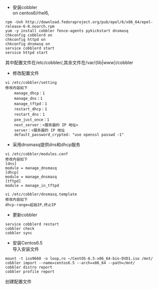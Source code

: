 * 安装cobbler  
on centos6/rhel6,  
```
rpm -Uvh http://download.fedoraproject.org/pub/epel/6/x86_64/epel-release-6-8.noarch.rpm
yum -y install cobbler fence-agents pykickstart dnsmasq
chkconfig cobblerd on
chkconfig httpd on
chkconfig dnsmasq on
service cobblerd start
service httpd start
```  
其中配置文件在/etc/cobbler/,其余文件在/var/{lib|www}/cobbler

* 修改配置文件  
```
vi /etc/cobbler/setting
修改内容如下
    manage_dhcp：1
    manage_dns：1
    manage_tftpd：1
    restart_dhcp：1
    restart_dns：1
    pxe_just_once：1
    next_server：<服务器的 IP 地址>
    server：<服务器的 IP 地址
    default_password_crypted: "use openssl passwd -1"
```  

* 采用dnsmasq提供dns和dhcp服务  
```
vi /etc/cobbler/modules.conf
修改内容如下
[dns]
module = manage_dnsmasq
[dhcp]
module = manage_dnsmasq
[tftpd]
module = manage_in_tftpd

vi /etc/cobbler/dnsmasq.template
修改内容如下
dhcp-range=起始IP,终止IP
```  

* 更新cobbler  
```
service cobblerd restart
cobbler check
cobbler sync
```  

* 安装Centos6.5  
导入安装文件  
```
mount -t iso9660 -o loop,ro ~/CentOS-6.5-x86_64-bin-DVD1.iso /mnt/
cobbler import --name=centos6.5 --arch=x86_64 --path=/mnt/
cobbler distro report
cobbler profile report
```  
创建配置文件  
